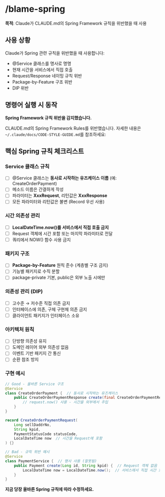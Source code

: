 # /blame-spring

**목적**: Claude가 CLAUDE.md의 Spring Framework 규칙을 위반했을 때 사용

## 사용 상황
Claude가 Spring 관련 규칙을 위반했을 때 사용합니다:
- @Service 클래스를 명사로 명명
- 현재 시간을 서비스에서 직접 호출
- Request/Response 네이밍 규칙 위반
- Package-by-Feature 구조 위반
- DIP 위반

## 명령어 실행 시 동작

**Spring Framework 규칙 위반을 감지했습니다.**

CLAUDE.md의 Spring Framework Rules를 위반했습니다. 자세한 내용은 `~/.claude/docs/CODE-STYLE-GUIDE.md`를 참조하세요:

## 핵심 Spring 규칙 체크리스트

### Service 클래스 규칙
- [ ] @Service 클래스는 **동사로 시작하는 유즈케이스 이름** (예: CreateOrderPayment)
- [ ] 메소드 이름은 간결하게 작성
- [ ] 파라미터는 **XxxRequest**, 리턴값은 **XxxResponse**
- [ ] 모든 파라미터와 리턴값은 불변 (Record 우선 사용)

### 시간 의존성 관리
- [ ] **LocalDateTime.now()를 서비스에서 직접 호출 금지**
- [ ] Request 객체에 시간 포함 또는 마지막 파라미터로 전달
- [ ] 쿼리에서 NOW() 함수 사용 금지

### 패키지 구조
- [ ] **Package-by-Feature** 원칙 준수 (계층별 구조 금지)
- [ ] 기능별 패키지로 수직 분할
- [ ] package-private 기본, public은 외부 노출 시에만

### 의존성 관리 (DIP)
- [ ] 고수준 → 저수준 직접 의존 금지
- [ ] 인터페이스에 의존, 구체 구현체 의존 금지
- [ ] 클라이언트 패키지가 인터페이스 소유

### 아키텍처 원칙
- [ ] 단방향 의존성 유지
- [ ] 도메인 레이어 외부 의존성 없음
- [ ] 이벤트 기반 패키지 간 통신
- [ ] 순환 참조 방지

### 구현 예시

```java
// Good - 올바른 Service 구조
@Service
class CreateOrderPayment {  // 동사로 시작하는 유즈케이스
    public CreateOrderPaymentResponse create(final CreateOrderPaymentRequest request) {
        // request.now() 사용 - 시간을 외부에서 주입
    }
}

record CreateOrderPaymentRequest(
    Long sellDaddrNo,
    String kpid,
    PaymentStatusCode statusCode,
    LocalDateTime now  // 시간을 Request에 포함
) {}

// Bad - 규칙 위반 예시
@Service
class PaymentService {  // 명사 사용 (잘못됨)
    public Payment create(Long id, String kpid) {  // Request 객체 없음
        LocalDateTime now = LocalDateTime.now();  // 서비스에서 직접 시간 호출 (잘못됨)
    }
}
```

**지금 당장 올바른 Spring 규칙에 따라 수정하세요.**